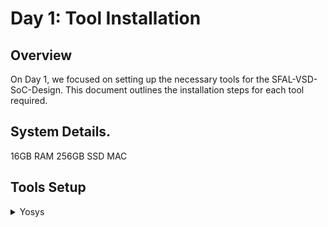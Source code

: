 # Day 1: Tool Installation

## Overview
On Day 1, we focused on setting up the necessary tools for the SFAL-VSD-SoC-Design. This document outlines the installation steps for each tool required.

## System Details.
16GB RAM
256GB SSD
MAC

## Tools Setup

<details>
<summary>Yosys</summary>
    Instructions 

```bash
$ /bin/bash -c "$(curl -fsSL https://raw.githubusercontent.com/Homebrew/install/HEAD/install.sh)"
$ git clone https://github.com/YosysHQ/yosys.git
![Alt text]("https://github.com/user-attachments/assets/84240792-c179-4be6-a37e-e72ae3d90840")

$ cd yosys
$ sudo apt install make # If make is not installed
$ sudo apt-get install build-essential clang bison flex \
    libreadline-dev gawk tcl-dev libffi-dev git \
    graphviz xdot pkg-config python3 libboost-system-dev \
    libboost-python-dev libboost-filesystem-dev zlib1g-dev
$ make config-gcc
$ make
$ sudo make install


